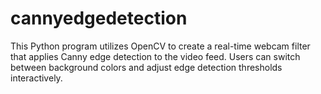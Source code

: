 # cannyedgedetection
This Python program utilizes OpenCV to create a real-time webcam filter that applies Canny edge detection to the video feed. Users can switch between background colors and adjust edge detection thresholds interactively.
